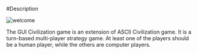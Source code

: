 #Description

![welcome](https://user-images.githubusercontent.com/35456271/57567944-3db54000-7413-11e9-8a6f-751b350badc3.jpg)

The GUI Civilization game is an extension of ASCII Civilization game. It is a turn-based multi-player strategy game. 
At least one of the players should be a human player, while the others are computer players.

